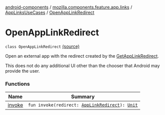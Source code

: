 [android-components](../../../index.md) / [mozilla.components.feature.app.links](../../index.md) / [AppLinksUseCases](../index.md) / [OpenAppLinkRedirect](./index.md)

# OpenAppLinkRedirect

`class OpenAppLinkRedirect` [(source)](https://github.com/mozilla-mobile/android-components/blob/master/components/feature/app-links/src/main/java/mozilla/components/feature/app/links/AppLinksUseCases.kt#L130)

Open an external app with the redirect created by the [GetAppLinkRedirect](../-get-app-link-redirect/index.md).

This does not do any additional UI other than the chooser that Android may provide the user.

### Functions

| Name | Summary |
|---|---|
| [invoke](invoke.md) | `fun invoke(redirect: `[`AppLinkRedirect`](../../-app-link-redirect/index.md)`): `[`Unit`](https://kotlinlang.org/api/latest/jvm/stdlib/kotlin/-unit/index.html) |
